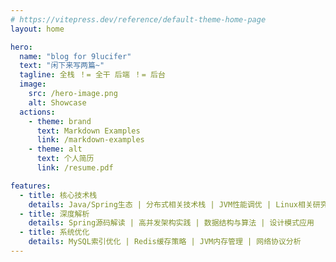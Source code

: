 ```yaml
---
# https://vitepress.dev/reference/default-theme-home-page
layout: home

hero:
  name: "blog for 9lucifer"
  text: "闲下来写两篇~"
  tagline: 全栈 ！= 全干 后端 ！= 后台 
  image:
    src: /hero-image.png
    alt: Showcase
  actions:
    - theme: brand
      text: Markdown Examples
      link: /markdown-examples
    - theme: alt
      text: 个人简历 
      link: /resume.pdf

features:
  - title: 核心技术栈
    details: Java/Spring生态 | 分布式相关技术栈 | JVM性能调优 | Linux相关研究
  - title: 深度解析
    details: Spring源码解读 | 高并发架构实践 | 数据结构与算法 | 设计模式应用
  - title: 系统优化
    details: MySQL索引优化 | Redis缓存策略 | JVM内存管理 | 网络协议分析
---
```


